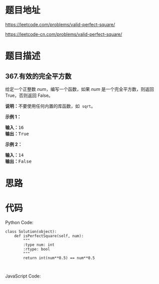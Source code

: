 # 题目地址
https://leetcode.com/problems/valid-perfect-square/

https://leetcode-cn.com/problems/valid-perfect-square/
# 题目描述
## 367.有效的完全平方数
<p>给定一个正整数 <em>num</em>，编写一个函数，如果 <em>num</em> 是一个完全平方数，则返回 True，否则返回 False。</p>

<p><strong>说明：</strong>不要使用任何内置的库函数，如&nbsp; <code>sqrt</code>。</p>

<p><strong>示例 1：</strong></p>

<pre><strong>输入：</strong>16
<strong>输出：</strong>True</pre>

<p><strong>示例 2：</strong></p>

<pre><strong>输入：</strong>14
<strong>输出：</strong>False
</pre>

# 思路

# 代码
Python Code:

```
class Solution(object):
    def isPerfectSquare(self, num):
        """
        :type num: int
        :rtype: bool
        """
        return int(num**0.5) == num**0.5
        
        
```
JavaScript Code:

```

```
